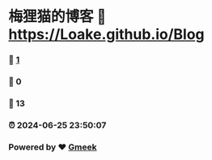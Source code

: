 # 梅狸猫的博客 :link: https://Loake.github.io/Blog 
### :page_facing_up: [1](https://Loake.github.io/Blog/tag.html) 
### :speech_balloon: 0 
### :hibiscus: 13 
### :alarm_clock: 2024-06-25 23:50:07 
### Powered by :heart: [Gmeek](https://github.com/Meekdai/Gmeek)
